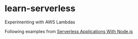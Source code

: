 # learn-serverless
Experimenting with AWS Lambdas 

Following examples from [Serverless Applications With Node.js](https://www.manning.com/books/serverless-applications-with-node-js)  
